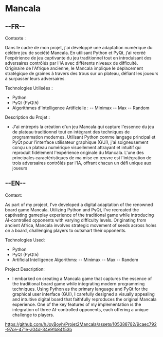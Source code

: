 # Mancala
## --FR--
Contexte :

Dans le cadre de mon projet, j'ai développé une adaptation numérique du célèbre jeu de société Mancala. En utilisant Python et PyQt, j'ai recréé l'expérience de jeu captivante du jeu traditionnel tout en introduisant des adversaires contrôlés par l'IA avec différents niveaux de difficulté. Originaire de l'Afrique ancienne, le Mancala implique le déplacement stratégique de graines à travers des trous sur un plateau, défiant les joueurs à surpasser leurs adversaires.

Technologies Utilisées :
* Python
* PyQt (PyQt5)
* Algorithmes d'Intelligence Artificielle :
-- Minimax
-- Max
-- Random

Description du Projet :
* J'ai entrepris la création d'un jeu Mancala qui capture l'essence du jeu de plateau traditionnel tout en intégrant des techniques de programmation modernes. Utilisant Python comme langage principal et PyQt pour l'interface utilisateur graphique (GUI), j'ai soigneusement conçu un plateau numérique visuellement attrayant et intuitif qui reproduit fidèlement l'expérience originale du Mancala.
L'une des principales caractéristiques de ma mise en œuvre est l'intégration de trois adversaires contrôlés par l'IA, offrant chacun un défi unique aux joueurs

## --EN--
Context:

As part of my project, I've developed a digital adaptation of the renowned board game Mancala. Utilizing Python and PyQt, I've recreated the captivating gameplay experience of the traditional game while introducing AI-controlled opponents with varying difficulty levels. Originating from ancient Africa, Mancala involves strategic movement of seeds across holes on a board, challenging players to outsmart their opponents.

Technologies Used:

* Python
* PyQt (PyQt5)
* Artificial Intelligence Algorithms:
-- Minimax
-- Max
-- Random

Project Description:
* I embarked on creating a Mancala game that captures the essence of the traditional board game while integrating modern programming techniques. Using Python as the primary language and PyQt for the graphical user interface (GUI), I carefully designed a visually appealing and intuitive digital board that faithfully reproduces the original Mancala experience.
One of the key features of my implementation is the integration of three AI-controlled opponents, each offering a unique challenge to players.


https://github.com/hJoyBoyh/Projet2Mancala/assets/105388762/9caec792-97ce-471e-a04d-34e91b84f53b
